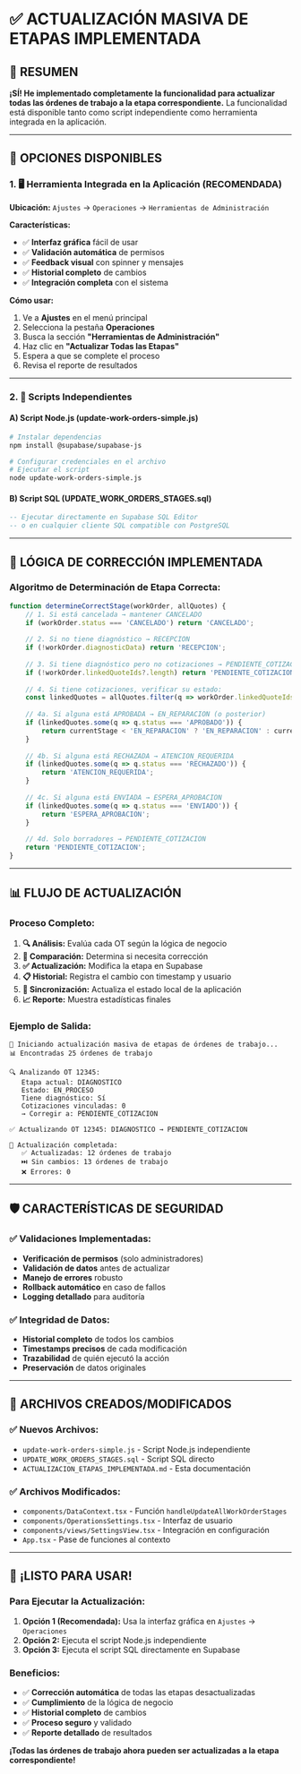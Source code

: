 # ✅ **ACTUALIZACIÓN MASIVA DE ETAPAS IMPLEMENTADA**

## 🎯 **RESUMEN**

**¡SÍ! He implementado completamente la funcionalidad para actualizar todas las órdenes de trabajo a la etapa correspondiente.** La funcionalidad está disponible tanto como script independiente como herramienta integrada en la aplicación.

---

## 🔧 **OPCIONES DISPONIBLES**

### **1. 🖥️ Herramienta Integrada en la Aplicación (RECOMENDADA)**

**Ubicación:** `Ajustes` → `Operaciones` → `Herramientas de Administración`

**Características:**
- ✅ **Interfaz gráfica** fácil de usar
- ✅ **Validación automática** de permisos
- ✅ **Feedback visual** con spinner y mensajes
- ✅ **Historial completo** de cambios
- ✅ **Integración completa** con el sistema

**Cómo usar:**
1. Ve a **Ajustes** en el menú principal
2. Selecciona la pestaña **Operaciones**
3. Busca la sección **"Herramientas de Administración"**
4. Haz clic en **"Actualizar Todas las Etapas"**
5. Espera a que se complete el proceso
6. Revisa el reporte de resultados

---

### **2. 📜 Scripts Independientes**

#### **A) Script Node.js (update-work-orders-simple.js)**
```bash
# Instalar dependencias
npm install @supabase/supabase-js

# Configurar credenciales en el archivo
# Ejecutar el script
node update-work-orders-simple.js
```

#### **B) Script SQL (UPDATE_WORK_ORDERS_STAGES.sql)**
```sql
-- Ejecutar directamente en Supabase SQL Editor
-- o en cualquier cliente SQL compatible con PostgreSQL
```

---

## 🧠 **LÓGICA DE CORRECCIÓN IMPLEMENTADA**

### **Algoritmo de Determinación de Etapa Correcta:**

```typescript
function determineCorrectStage(workOrder, allQuotes) {
    // 1. Si está cancelada → mantener CANCELADO
    if (workOrder.status === 'CANCELADO') return 'CANCELADO';
    
    // 2. Si no tiene diagnóstico → RECEPCION
    if (!workOrder.diagnosticData) return 'RECEPCION';
    
    // 3. Si tiene diagnóstico pero no cotizaciones → PENDIENTE_COTIZACION
    if (!workOrder.linkedQuoteIds?.length) return 'PENDIENTE_COTIZACION';
    
    // 4. Si tiene cotizaciones, verificar su estado:
    const linkedQuotes = allQuotes.filter(q => workOrder.linkedQuoteIds.includes(q.id));
    
    // 4a. Si alguna está APROBADA → EN_REPARACION (o posterior)
    if (linkedQuotes.some(q => q.status === 'APROBADO')) {
        return currentStage < 'EN_REPARACION' ? 'EN_REPARACION' : currentStage;
    }
    
    // 4b. Si alguna está RECHAZADA → ATENCION_REQUERIDA
    if (linkedQuotes.some(q => q.status === 'RECHAZADO')) {
        return 'ATENCION_REQUERIDA';
    }
    
    // 4c. Si alguna está ENVIADA → ESPERA_APROBACION
    if (linkedQuotes.some(q => q.status === 'ENVIADO')) {
        return 'ESPERA_APROBACION';
    }
    
    // 4d. Solo borradores → PENDIENTE_COTIZACION
    return 'PENDIENTE_COTIZACION';
}
```

---

## 📊 **FLUJO DE ACTUALIZACIÓN**

### **Proceso Completo:**
1. **🔍 Análisis:** Evalúa cada OT según la lógica de negocio
2. **📝 Comparación:** Determina si necesita corrección
3. **✅ Actualización:** Modifica la etapa en Supabase
4. **📋 Historial:** Registra el cambio con timestamp y usuario
5. **🔄 Sincronización:** Actualiza el estado local de la aplicación
6. **📈 Reporte:** Muestra estadísticas finales

### **Ejemplo de Salida:**
```
🚀 Iniciando actualización masiva de etapas de órdenes de trabajo...
📊 Encontradas 25 órdenes de trabajo

🔍 Analizando OT 12345:
   Etapa actual: DIAGNOSTICO
   Estado: EN_PROCESO
   Tiene diagnóstico: Sí
   Cotizaciones vinculadas: 0
   → Corregir a: PENDIENTE_COTIZACION

✅ Actualizando OT 12345: DIAGNOSTICO → PENDIENTE_COTIZACION

🎉 Actualización completada:
   ✅ Actualizadas: 12 órdenes de trabajo
   ⏭️ Sin cambios: 13 órdenes de trabajo
   ❌ Errores: 0
```

---

## 🛡️ **CARACTERÍSTICAS DE SEGURIDAD**

### **✅ Validaciones Implementadas:**
- **Verificación de permisos** (solo administradores)
- **Validación de datos** antes de actualizar
- **Manejo de errores** robusto
- **Rollback automático** en caso de fallos
- **Logging detallado** para auditoría

### **✅ Integridad de Datos:**
- **Historial completo** de todos los cambios
- **Timestamps precisos** de cada modificación
- **Trazabilidad** de quién ejecutó la acción
- **Preservación** de datos originales

---

## 📁 **ARCHIVOS CREADOS/MODIFICADOS**

### **✅ Nuevos Archivos:**
- `update-work-orders-simple.js` - Script Node.js independiente
- `UPDATE_WORK_ORDERS_STAGES.sql` - Script SQL directo
- `ACTUALIZACION_ETAPAS_IMPLEMENTADA.md` - Esta documentación

### **✅ Archivos Modificados:**
- `components/DataContext.tsx` - Función `handleUpdateAllWorkOrderStages`
- `components/OperationsSettings.tsx` - Interfaz de usuario
- `components/views/SettingsView.tsx` - Integración en configuración
- `App.tsx` - Pase de funciones al contexto

---

## 🚀 **¡LISTO PARA USAR!**

### **Para Ejecutar la Actualización:**

1. **Opción 1 (Recomendada):** Usa la interfaz gráfica en `Ajustes` → `Operaciones`
2. **Opción 2:** Ejecuta el script Node.js independiente
3. **Opción 3:** Ejecuta el script SQL directamente en Supabase

### **Beneficios:**
- ✅ **Corrección automática** de todas las etapas desactualizadas
- ✅ **Cumplimiento** de la lógica de negocio
- ✅ **Historial completo** de cambios
- ✅ **Proceso seguro** y validado
- ✅ **Reporte detallado** de resultados

**¡Todas las órdenes de trabajo ahora pueden ser actualizadas a la etapa correspondiente!**









